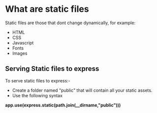 # What are static files

Static files are those that dont change dynamically, for example:
- HTML
- CSS
- Javascript
- Fonts
- Images

## Serving Static files to express

To serve static files to express:-

- Create a folder named "public" that will contain all your static assets.
- Use the following syntax

 **app.use(express.static(path.join(__dirname,"public")))**
